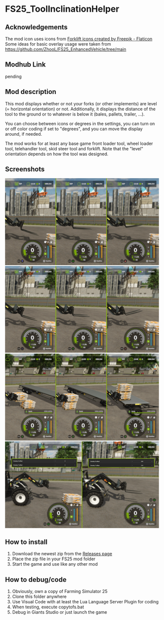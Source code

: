 # FS25_ToolInclinationHelper

## Acknowledgements

The mod icon uses icons from [Forklift icons created by Freepik - Flaticon](https://www.flaticon.com/free-icons/forklift)
Some ideas for basic overlay usage were taken from https://github.com/ZhooL/FS25_EnhancedVehicle/tree/main

## Modhub Link

pending

## Mod description

This mod displays whether or not your forks (or other implements) are level (= horizontal orientation) or not.
Additionally, it displays the distance of the tool to the ground or to whatever is below it (bales, pallets, trailer, ...).

You can choose between icons or degrees in the settings, you can turn on or off color coding if set to "degrees", and you can move the display around, if needed.

The mod works for at least any base game front loader tool, wheel loader tool, telehandler tool, skid steer tool and forklift.
Note that the "level" orientation depends on how the tool was designed.

## Screenshots

![](screenshots/screen1.png)
![](screenshots/screen2.png)
![](screenshots/screen3.png)
![](screenshots/screen4.png)

## How to install

1. Download the newest zip from the [Releases page](https://github.com/Timmeey86/FS25_ToolInclinationHelper/releases)
1. Place the zip file in your FS25 mod folder
1. Start the game and use like any other mod

## How to debug/code

1. Obviously, own a copy of Farming Simulator 25
1. Clone this folder anywhere
1. Use Visual Code with at least the Lua Language Server Plugin for coding
1. When testing, execute copytofs.bat
1. Debug in Giants Studio or just launch the game
